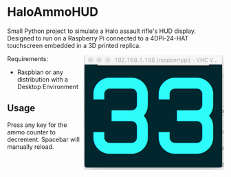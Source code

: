 # HaloAmmoHUD


Small Python project to simulate a Halo assault rifle's HUD display. Designed to run on a Raspberry Pi connected to a 4DPi-24-HAT touchscreen embedded in a 3D printed replica.

<img align="right" width="326" height="267" src="https://github.com/tbender4/HaloAmmoHUD/blob/master/demo.png">

Requirements:
- Raspbian or any distribution with a Desktop Environment

## Usage

Press any key for the ammo counter to decrement. Spacebar will manually reload.
